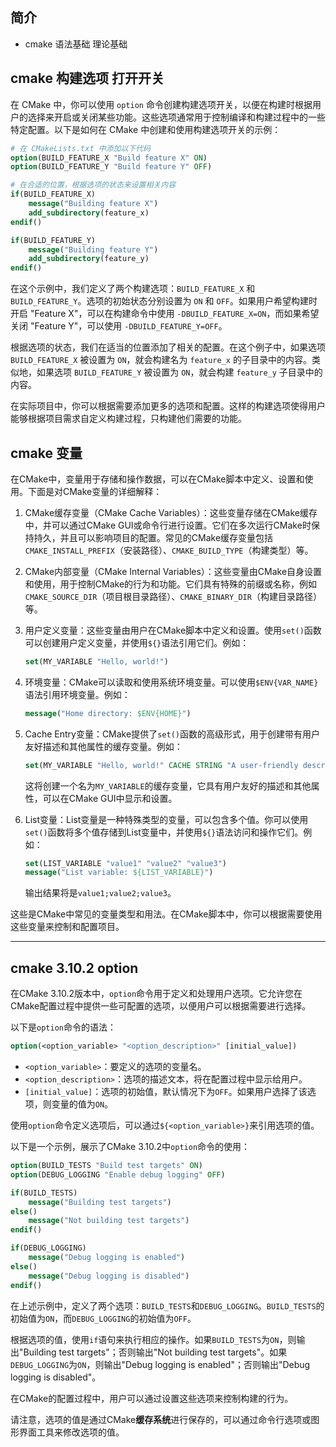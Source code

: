 ## 简介

+ cmake 语法基础 理论基础

## cmake 构建选项 打开开关

在 CMake 中，你可以使用 `option` 命令创建构建选项开关，以便在构建时根据用户的选择来开启或关闭某些功能。这些选项通常用于控制编译和构建过程中的一些特定配置。以下是如何在 CMake 中创建和使用构建选项开关的示例：

```cmake
# 在 CMakeLists.txt 中添加以下代码
option(BUILD_FEATURE_X "Build feature X" ON)
option(BUILD_FEATURE_Y "Build feature Y" OFF)

# 在合适的位置，根据选项的状态来设置相关内容
if(BUILD_FEATURE_X)
    message("Building feature X")
    add_subdirectory(feature_x)
endif()

if(BUILD_FEATURE_Y)
    message("Building feature Y")
    add_subdirectory(feature_y)
endif()
```

在这个示例中，我们定义了两个构建选项：`BUILD_FEATURE_X` 和 `BUILD_FEATURE_Y`。选项的初始状态分别设置为 `ON` 和 `OFF`。如果用户希望构建时开启 "Feature X"，可以在构建命令中使用 `-DBUILD_FEATURE_X=ON`，而如果希望关闭 "Feature Y"，可以使用 `-DBUILD_FEATURE_Y=OFF`。

根据选项的状态，我们在适当的位置添加了相关的配置。在这个例子中，如果选项 `BUILD_FEATURE_X` 被设置为 `ON`，就会构建名为 `feature_x` 的子目录中的内容。类似地，如果选项 `BUILD_FEATURE_Y` 被设置为 `ON`，就会构建 `feature_y` 子目录中的内容。

在实际项目中，你可以根据需要添加更多的选项和配置。这样的构建选项使得用户能够根据项目需求自定义构建过程，只构建他们需要的功能。

## cmake 变量

在CMake中，变量用于存储和操作数据，可以在CMake脚本中定义、设置和使用。下面是对CMake变量的详细解释：

1. CMake缓存变量（CMake Cache Variables）：这些变量存储在CMake缓存中，并可以通过CMake GUI或命令行进行设置。它们在多次运行CMake时保持持久，并且可以影响项目的配置。常见的CMake缓存变量包括`CMAKE_INSTALL_PREFIX`（安装路径）、`CMAKE_BUILD_TYPE`（构建类型）等。

2. CMake内部变量（CMake Internal Variables）：这些变量由CMake自身设置和使用，用于控制CMake的行为和功能。它们具有特殊的前缀或名称，例如`CMAKE_SOURCE_DIR`（项目根目录路径）、`CMAKE_BINARY_DIR`（构建目录路径）等。

3. 用户定义变量：这些变量由用户在CMake脚本中定义和设置。使用`set()`函数可以创建用户定义变量，并使用`${}`语法引用它们。例如：

   ```cmake
   set(MY_VARIABLE "Hello, world!")
   ```

4. 环境变量：CMake可以读取和使用系统环境变量。可以使用`$ENV{VAR_NAME}`语法引用环境变量。例如：

   ```cmake
   message("Home directory: $ENV{HOME}")
   ```

5. Cache Entry变量：CMake提供了`set()`函数的高级形式，用于创建带有用户友好描述和其他属性的缓存变量。例如：

   ```cmake
   set(MY_VARIABLE "Hello, world!" CACHE STRING "A user-friendly description")
   ```

   这将创建一个名为`MY_VARIABLE`的缓存变量，它具有用户友好的描述和其他属性，可以在CMake GUI中显示和设置。

6. List变量：List变量是一种特殊类型的变量，可以包含多个值。你可以使用`set()`函数将多个值存储到List变量中，并使用`${}`语法访问和操作它们。例如：

   ```cmake
   set(LIST_VARIABLE "value1" "value2" "value3")
   message("List variable: ${LIST_VARIABLE}")
   ```

   输出结果将是`value1;value2;value3`。

这些是CMake中常见的变量类型和用法。在CMake脚本中，你可以根据需要使用这些变量来控制和配置项目。

---

## cmake 3.10.2 option

在CMake 3.10.2版本中，`option`命令用于定义和处理用户选项。它允许您在CMake配置过程中提供一些可配置的选项，以便用户可以根据需要进行选择。

以下是`option`命令的语法：

```cmake
option(<option_variable> "<option_description>" [initial_value])
```

- `<option_variable>`：要定义的选项的变量名。
- `<option_description>`：选项的描述文本，将在配置过程中显示给用户。
- `[initial_value]`：选项的初始值，默认情况下为`OFF`。如果用户选择了该选项，则变量的值为`ON`。

使用`option`命令定义选项后，可以通过`${<option_variable>}`来引用选项的值。

以下是一个示例，展示了CMake 3.10.2中`option`命令的使用：

```cmake
option(BUILD_TESTS "Build test targets" ON)
option(DEBUG_LOGGING "Enable debug logging" OFF)

if(BUILD_TESTS)
    message("Building test targets")
else()
    message("Not building test targets")
endif()

if(DEBUG_LOGGING)
    message("Debug logging is enabled")
else()
    message("Debug logging is disabled")
endif()
```

在上述示例中，定义了两个选项：`BUILD_TESTS`和`DEBUG_LOGGING`。`BUILD_TESTS`的初始值为`ON`，而`DEBUG_LOGGING`的初始值为`OFF`。

根据选项的值，使用`if`语句来执行相应的操作。如果`BUILD_TESTS`为`ON`，则输出"Building test targets"；否则输出"Not building test targets"。如果`DEBUG_LOGGING`为`ON`，则输出"Debug logging is enabled"；否则输出"Debug logging is disabled"。

在CMake的配置过程中，用户可以通过设置这些选项来控制构建的行为。

请注意，选项的值是通过CMake**缓存系统**进行保存的，可以通过命令行选项或图形界面工具来修改选项的值。